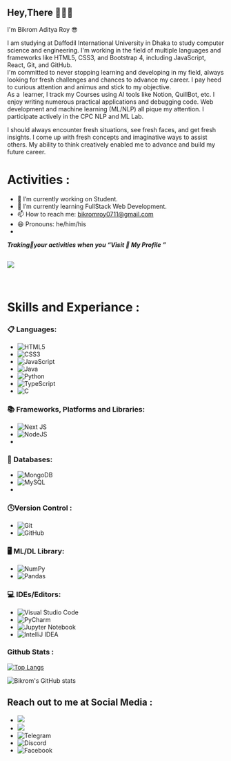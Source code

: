 ## Hey,There 🙋🏼‍♂️
<p>I'm Bikrom Aditya Roy 😎</p>

<p>I am studying at Daffodil International University in Dhaka to study computer science and engineering. I'm working in the field of multiple languages and frameworks like HTML5, CSS3, and Bootstrap 4, including JavaScript, React, Git, and GitHub.<br>
I'm committed to never stopping learning and developing in my field, always looking for fresh challenges and chances to advance my career.
I pay heed to curious attention and animus and stick to my objective. <br>
As a  learner, I track my Courses using AI tools like Notion, QuillBot, etc.
I enjoy writing numerous practical applications and debugging code. Web development and machine learning (ML/NLP) all pique my attention. I participate actively in the CPC NLP and ML Lab.

I should always encounter fresh situations, see fresh faces, and get fresh insights.  I come up with fresh concepts and imaginative ways to assist others. My ability to think creatively enabled me to advance and build my future career.
</p>



# Activities  :

- 🔭 I’m currently working on Student. 
- 🌱 I’m currently learning FullStack Web Development. 
- 📫 How to reach me: bikromroy0711@gmail.com 
- 😄 Pronouns: he/him/his
- 
<i><b>Traking📝your activities when you <q>Visit 👀 My Profile </q></b></i>

## ![](https://komarev.com/ghpvc/?username=ADATYA&color=blueviolet) 
<br />

# Skills and Experiance :

### 📋 Languages:
* ![HTML5](https://img.shields.io/badge/html5-%23E34F26.svg?style=for-the-badge&logo=html5&logoColor=white)
* ![CSS3](https://img.shields.io/badge/css3-%231572B6.svg?style=for-the-badge&logo=css3&logoColor=white)
* ![JavaScript](https://img.shields.io/badge/javascript-%23323330.svg?style=for-the-badge&logo=javascript&logoColor=%23F7DF1E)
* ![Java](https://img.shields.io/badge/java-%23ED8B00.svg?style=for-the-badge&logo=openjdk&logoColor=white)
* ![Python](https://img.shields.io/badge/python-3670A0?style=for-the-badge&logo=python&logoColor=ffdd54)
* ![TypeScript](https://img.shields.io/badge/typescript-%23007ACC.svg?style=for-the-badge&logo=typescript&logoColor=white)
* ![C](https://img.shields.io/badge/c-%2300599C.svg?style=for-the-badge&logo=c&logoColor=white)
 
### 📚 Frameworks, Platforms and Libraries: 
* ![Next JS](https://img.shields.io/badge/Next-black?style=for-the-badge&logo=next.js&logoColor=white)
* ![NodeJS](https://img.shields.io/badge/node.js-6DA55F?style=for-the-badge&logo=node.js&logoColor=white)
* 
### 💾 Databases:
* ![MongoDB](https://img.shields.io/badge/MongoDB-%234ea94b.svg?style=for-the-badge&logo=mongodb&logoColor=white)
* ![MySQL](https://img.shields.io/badge/mysql-%2300f.svg?style=for-the-badge&logo=mysql&logoColor=white)
* 
### 🕓Version Control :
* ![Git](https://img.shields.io/badge/git-%23F05033.svg?style=for-the-badge&logo=git&logoColor=white)
* ![GitHub](https://img.shields.io/badge/github-%23121011.svg?style=for-the-badge&logo=github&logoColor=white)

### 🖥️ ML/DL Library:
* ![NumPy](https://img.shields.io/badge/numpy-%23013243.svg?style=for-the-badge&logo=numpy&logoColor=white)
* ![Pandas](https://img.shields.io/badge/pandas-%23150458.svg?style=for-the-badge&logo=pandas&logoColor=white)
 
### 💻 IDEs/Editors:
* ![Visual Studio Code](https://img.shields.io/badge/Visual%20Studio%20Code-0078d7.svg?style=for-the-badge&logo=visual-studio-code&logoColor=white)
* ![PyCharm](https://img.shields.io/badge/pycharm-143?style=for-the-badge&logo=pycharm&logoColor=black&color=black&labelColor=green)
* ![Jupyter Notebook](https://img.shields.io/badge/jupyter-%23FA0F00.svg?style=for-the-badge&logo=jupyter&logoColor=white)
* ![IntelliJ IDEA](https://img.shields.io/badge/IntelliJIDEA-000000.svg?style=for-the-badge&logo=intellij-idea&logoColor=white)


###  Github Stats : 
 [![Top Langs](https://github-readme-stats.vercel.app/api/top-langs/?username=ADATYA&layout=donut)](https://github.com/anuraghazra/github-readme-stats)

 ![Bikrom's GitHub stats](https://github-readme-stats.vercel.app/api?username=ADATYA&show_icons=true&theme=transparent)


## Reach out to me at Social Media :
* [<img src="https://img.shields.io/badge/linkedin-%230077B5.svg?&style=for-the-badge&logo=linkedin&logoColor=white" />](https://www.linkedin.com/in/bikromroy/) &nbsp;
* [<img src ="https://img.shields.io/badge/Email-Here-%23E4405F.svg?&style=for-the-badge&logo=&logoColor=white%22">](bikromroy0711@gmail.com)
* ![Telegram](https://img.shields.io/badge/Telegram-2CA5E0?style=for-the-badge&logo=telegram&logoColor=white)
* ![Discord](https://img.shields.io/badge/Discord-%235865F2.svg?style=for-the-badge&logo=discord&logoColor=white)
* ![Facebook](https://img.shields.io/badge/Facebook-%231877F2.svg?style=for-the-badge&logo=Facebook&logoColor=white)



